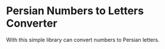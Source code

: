 # Persian Numbers to Letters Converter
With this simple library can convert numbers to Persian letters.